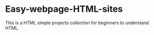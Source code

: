 # Easy-webpage-HTML-sites
This is a HTML simple projects collection for beginners to understand HTML.
